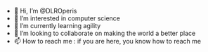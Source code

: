 - 👋 Hi, I’m @DLROperis
- 👀 I’m interested in computer science
- 🌱 I’m currently learning agility
- 💞️ I’m looking to collaborate on making the world a better place
- 📫 How to reach me : if you are here, you know how to reach me

<!---
DLROperis/DLROperis is a ✨ special ✨ repository because its `README.md` (this file) appears on your GitHub profile.
You can click the Preview link to take a look at your changes.
--->
